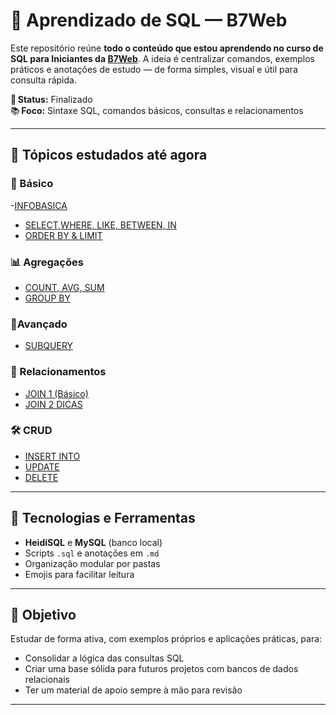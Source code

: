 # 🐘 Aprendizado de SQL — B7Web

Este repositório reúne **todo o conteúdo que estou aprendendo no curso de SQL para Iniciantes da [B7Web](https://b7web.com.br/)**. A ideia é centralizar comandos, exemplos práticos e anotações de estudo — de forma simples, visual e útil para consulta rápida.

📌 **Status:** Finalizado  
📚 **Foco:** Sintaxe SQL, comandos básicos, consultas e relacionamentos

---

## 📖 Tópicos estudados até agora

### 🧱 Básico

-[INFOBASICA](1.0-basico/01-info-basica.md)

- [SELECT,WHERE, LIKE, BETWEEN, IN](1.0-basico/02-principais-comandos.md)
- [ORDER BY & LIMIT](1.0-basico/03-orderBy-limit.md)

### 📊 Agregações

- [COUNT, AVG, SUM](2.0-agregacoes/04-count-avg-sum.md)
- [GROUP BY](2.0-agregacoes/05-groupby.md)

### 🚀Avançado

- [SUBQUERY](4.0-avancado/08-subquery.md)

### 🔗 Relacionamentos

- [JOIN 1 (Básico)](3.0-joins/06-join1.md)
- [JOIN 2 DICAS](3.0-joins/07-join2.md)

### 🛠️ CRUD

- [INSERT INTO](5.0-crud/09-insert-into.md)
- [UPDATE](5.0-crud/10-update.md)
- [DELETE](5.0-crud/11-delete.md)

---

## 💾 Tecnologias e Ferramentas

- **HeidiSQL** e **MySQL** (banco local)
- Scripts `.sql` e anotações em `.md`
- Organização modular por pastas
- Emojis para facilitar leitura

---

## 🎯 Objetivo

Estudar de forma ativa, com exemplos próprios e aplicações práticas, para:

- Consolidar a lógica das consultas SQL
- Criar uma base sólida para futuros projetos com bancos de dados relacionais
- Ter um material de apoio sempre à mão para revisão

---
